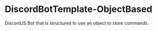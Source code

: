 # DiscordBotTemplate-ObjectBased
DiscordJS Bot that is structured to use an object to store commands.
